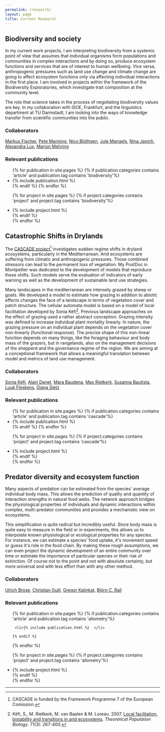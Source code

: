 ```yaml
---
permalink: /research/
layout: page
title: Current Research
---
```


## Biodiversity and society

In my current work projects, I am interpreting biodiversity from a systemic point of view that assumes that individual organisms form populations and communities in complex interactions and by doing so, produce ecosystem functions and services that are of interest to human wellbeing. Vice versa, anthropogenic pressures such as land use change and climate change are going to affect ecosystem functions only via affecting individual interactions in the first place.
I am involved in projects within the framework of the Biodiversity Exploratories, which investigate trait composition at the community level.

The role that science takes in the process of negotiating biodiversity values are key. In my collaboration with ISOE, Frankfurt, and the linguistics department at TU Darmstadt, I am looking into the ways of knowledge transfer from scientific communities into the public.

### Collaborators

[Markus Fischer](http://www.botany.unibe.ch/planteco/index.php), [Pete Manning](), [Nico Blüthgen](http://www.bio.tu-darmstadt.de/biologie_1/mitarbeiter_1/mitarbeiterdetails_7937.de.jsp), [Jule Mangels](http://www.bio.tu-darmstadt.de/biologie_1/mitarbeiter_1/mitarbeiterdetails_15104.de.jsp),
[Nina Janich](https://www.linglit.tu-darmstadt.de/index.php?id=janich), [Alexandra Lux](http://www.isoe.de/das-isoe/team/mitarbeitende/alexandra-lux/),  [Marion Mehring](http://www.isoe.de/das-isoe/team/mitarbeitende/marion-mehring/)

### Relevant publications

<div class = "publist">
  <ul>
  {% for publication in site.pages %}
    {% if publication.categories contains 'article' and publication.tag contains 'biodiversity'%}
     <li>{% include publication.html %} </li>
    {% endif %} 			
  {% endfor %}

  {% for project in site.pages %}
    {% if project.categories contains 'project' and project.tag contains 'biodiversity'%}
    <li> {% include project.html %} </li>
    {% endif %} 			
  {% endfor %}
  </ul>
</div>

## Catastrophic Shifts in Drylands

The [CASCADE project](http://www.cascade-project.eu/)[^1] investigates sudden regime shifts in dryland ecosystems, particularly in the Mediterranean. Arid ecosystems are suffering from climatic and anthropogenic pressures. Those combined stressors can lead to the permanent loss of vegetation. My PostDoc in Montpellier was dedicated to the development of models that reproduce these shifts. Such models serve the evaluation of indicators of early warning as well as the development of sustainable land use strategies.

Many landscapes in the mediterranean are intensely grazed by sheep or goats. We developed a model to estimate how grazing in addition to abiotic effects changes the face of a landscape in terms of vegetation cover and patch structure. The cellular automata model is based on a model of local facilitation developed by Sonia Kéfi[^2].
Previous landscape approaches on the effect of grazing used a rather abstract conception. Grazing intensity was defined to increase individual plant mortality linearly. In nature, the grazing pressure on an individual plant depends on the vegetation cover non-linearly (functional response). The precise shape of this non-linear function depends on many things, like the foraging behaviour and body mass of the grazers, but in rangelands, also on the management decisions of the shepperd and the governance regime of the region. We are aiming at a conceptional framework that allows a meaningful translation between model and metrics of land use management.

[^1]:CASCADE is funded by the Framework Programme 7 of the European Comission.

[^2]:Kéfi, S., M. Rietkerk, M. van Baalen & M. Loreau. 2007. [Local facilitation, bistability and transitions in arid ecosystems](http://www.sciencedirect.com/science/article/pii/S0040580906001250). *Theoretical Population Biology*. 71(3): 267-400.


### Collaborators

[Sonia Kéfi](http://sonia.kefi.fr), [Alain Danet](http://www.biodicee.univ-montp2.fr/index.php/alain-danet), [Mara Baudena](http://www.uu.nl/staff/MBaudena), [Max Rietkerk](http://www.uu.nl/staff/MGRietkerk), [Susanna Bautista](http://imem.ua.es/en/about-us/susana-bautista-aguilar.html), [Luuk Fleskens](https://www.wageningenur.nl/en/Persons/Fleskens.htm), [Diana Sietz](https://www.wageningenur.nl/en/Persons/D-Diana-Sietz.htm)

### Relevant publications

<div class = "publist">
  <ul>
  {% for publication in site.pages %}
    {% if publication.categories contains 'article' and publication.tag contains 'cascade'%}
     <li>{% include publication.html %} </li>
    {% endif %} 			
  {% endfor %}

  {% for project in site.pages %}
    {% if project.categories contains 'project' and project.tag contains 'cascade'%}
    <li> {% include project.html %} </li>
    {% endif %} 			
  {% endfor %}
  </ul>
</div>


## Predator diversity and ecosystem function

Many aspects of predation can be estimated from the species' average individual body mass. This allows the prediction of quality and quantity of interaction strengths in natural food webs. The network approach bridges the physiological properties of individuals and dynamic interactions within complex, multi-predator communities and provides a mechanistic view on ecosystems.

This simplification is quite radical but incredibly useful.
Since body mass is quite easy to measure in the field or in experiments, this allows us to interpolate known physiological or ecological properties for any species. For instance, we can estimate a species' food uptake, it's movement speed or guess it's role in the food chain.
By making these rough assumptions, we can even project the dynamic development of an entire community over time or estimate the importance of particular species or their risk of extinction. Of course not to the point and not with absolute certainty, but more universal and with less effort than with any other method.

### Collaborators

[Ulrich Brose](https://www.idiv.de/de/das_zentrum/mitarbeiterinnen/mitarbeiterdetails/eshow/brose-ulrich.html), [Christian Guill](https://www.uni-potsdam.de/ibb/arbeitsgruppen/ordentliche-professuren/oekologie/mitarbeit/guill.html), [Gregor Kalinkat](http://www.igb-berlin.de/staff-igb.html?per_page=0&search=lastname&for=kalinkat&show=662), [Björn C. Rall](https://www.idiv.de/de/das_zentrum/mitarbeiterinnen/mitarbeiterdetails/eshow/rall-bjoern.html)

### Relevant publications

<div class = "publist">
  <ul>
  {% for publication in site.pages %}
    {% if publication.categories contains 'article' and publication.tag contains 'allometry'%}

     <li>{% include publication.html %}  </li>

    {% endif %} 			
  {% endfor %}

  {% for project in site.pages %}
    {% if project.categories contains 'project' and project.tag contains 'allometry'%}
    <li>{% include project.html %}    </li>
    {% endif %} 			
  {% endfor %}
  </ul>
</div>

---
